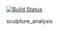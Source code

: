 [![Build Status](https://travis-ci.com/arinconl/sculpture_analysis.svg?branch=master)](https://travis-ci.com/arinconl/sculpture_analysis)

sculpture_analysis
